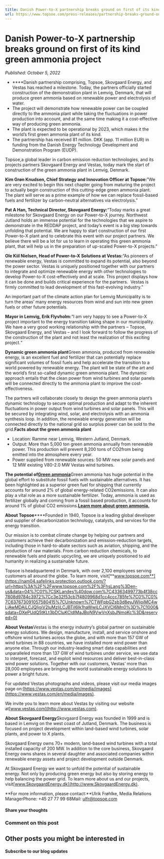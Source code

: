 ```yaml
---
title: Danish Power-to-X partnership breaks ground on first of its kind green ammonia project
url: https://www.topsoe.com/press-releases/partnership-breaks-ground-on-first-green-ammonia-project#main-content
---
```


# Danish Power-to-X partnership breaks ground on first of its kind green ammonia project

*Published: October 5, 2022*

- ****Danish partnership comprising, Topsoe, Skovgaard Energy, and Vestas has reached a milestone. Today, the partners officially started construction of the demonstration plant in Lemvig, Denmark, that will produce green ammonia based on renewable power and electrolysis of water.
- The project will demonstrate how renewable power can be coupled directly to the ammonia plant while taking the fluctuations in power production into account, and at the same time making it a cost-effective way of producing green ammonia.
- The plant is expected to be operational by 2023, which makes it the world’s first green ammonia plant of its kind.
- The partnership has received 81 million. DKK (app. 11 million EUR) in funding from the Danish Energy Technology Development and Demonstration Program (EUDP).

Topsoe,a global leader in carbon emission reduction technologies, and its projects partners Skovgaard Energy and Vestas, today mark the start of construction of the green ammonia plant in Lemvig, Denmark.

**Kim Grøn Knudsen, Chief Strategy and Innovation Officer at Topsoe:**”We are very excited to begin this next chapter going from maturing the project to actually begin construction of this cutting-edge green ammonia plant. The plant will serve as a prime example of how we can replace fossil-based fuels and fertilizer by carbon-neutral alternatives via electrolysis.”

**Pat A Han, Technical Director, Skovgaard Energy:**“Today marks a great milestone for Skovgaard Energy on our Power-to-X journey. Northwest Jutland holds an immense potential for the technologies that we aspire to demonstrate in the REDDAP project, and today’s event is a big step towards unfolding that potential. We are happy to start construction of our first Power-to-X plant and to celebrate this event with our project partners. We believe there will be a lot for us to learn in operating this green ammonia plant, that will help us in the preparation of up-scaled Power-to-X projects.”

**Ole Kiil Nielsen, Head of Power-to-X Solutions at Vestas:**“As pioneers of renewable energy, Vestas is committed to expand its potential, also beyond the power sector. Vestas is uniquely positioned together with our partners to integrate and optimize renewable energy with other technologies to develop Power-to-X cost-effectively and at scale. This project displays how it can be done and builds critical experience for the partners.  Vestas is firmly committed to lead development of this fast-evolving industry.”

An important part of the climate action plan for Lemvig Municipality is to turn the areas’ many energy resources from wind and sun into new green fuels or other future potentials.

**Mayor in Lemvig, Erik Flyvholm:**“I am very happy to see a Power-to-X project important to the energy transition taking shape in our municipality. We have a very good working relationship with the partners – Topsoe, Skovgaard Energy, and Vestas – and I look forward to follow the progress of the construction of the plant and not least the realization of this exciting project.“

**Dynamic green ammonia plant**Green ammonia, produced from renewable energy, is an excellent fuel and fertilizer that can potentially replace significant volumes of fossil fuels and help accelerate the transition to a world powered by renewable energy. The plant will be state of the art and the world’s first so-called dynamic green ammonia plant. The dynamic approach entails that the clean power from wind turbines and solar panels will be connected directly to the ammonia plant to improve the cost-effectiveness.

The partners will collaborate closely to design the green ammonia plant’s dynamic technology to secure optimal production and adapt to the inherent fluctuations in power output from wind turbines and solar panels. This will be secured by integrating wind, solar, and electrolysis with an ammonia synthesis loop. In addition, the renewable energy generation will be connected directly to the national grid so surplus power can be sold to the grid.**Facts about the green ammonia plant**

- Location: Ramme near Lemvig, Western Jutland, Denmark.
- Output: More than 5,000 ton green ammonia annually from renewable power. This production will prevent 8,200 tons of CO2from being emitted into the atmosphere every year.
- Power supplied from renewable sources: 50 MW new solar panels and 12 MW existing V80-2.0 MW Vestas wind turbines.

**The potential of**[**Green ammonia**](https://info.topsoe.com/green-ammonia?hsLang=en-us)Green ammonia has huge potential in the global effort to substitute fossil fuels with sustainable alternatives. It has been highlighted as a superior green fuel for shipping that currently accounts for around 2% of global energy-related CO2emissions. It can also play a vital role as a more sustainable fertilizer. Today, ammonia is used as fertilizer globally and coming from a fossil based production, it accounts for around 1% of global CO2 emissions.[**Learn more about green ammonia.**](https://info.topsoe.com/green-ammonia?hsCtaTracking=7de3bad9-012b-4947-83fc-e629d97a723d%7C3fdef2fa-f2e0-4544-ad36-b04389510e3b&hsLang=en-us)

**About Topsoe******Founded in 1940, Topsoe is a leading global developer and supplier of decarbonization technology, catalysts, and services for the energy transition.

Our mission is to combat climate change by helping our partners and customers achieve their decarbonization and emission-reduction targets, including those in hard-to-abate sectors such as aviation, shipping, and the production of raw materials. From carbon reduction chemicals, to renewable fuels and plastic upcycling, we are uniquely positioned to aid humanity in realizing a sustainable future.

Topsoe is headquartered in Denmark, with over 2,100 employees serving customers all around the globe. To learn more, visit[**www.topsoe.com**](https://nam04.safelinks.protection.outlook.com/?url=https%3A%2F%2Fwww.topsoe.com%2F%3FhsLang%3Den-us&data=04%7C01%7CSKLandes%40dow.com%7C43363499773b4f38cc7808d9784c3972%7Cc3e32f53cb7f4809968d1cc4ccc785fe%7C0%7C0%7C637673091057580415%7CUnknown%7CTWFpbGZsb3d8eyJWIjoiMC4wLjAwMDAiLCJQIjoiV2luMzIiLCJBTiI6Ik1haWwiLCJXVCI6Mn0%3D%7C1000&sdata=DXePUdQ5tKLt3bDCluKCIdIMaJBoN9VwVnXsbJNmoKc%3D&reserved=0)

**About Vestas**Vestas is the energy industry’s global partner on sustainable energy solutions. We design, manufacture, install, and service onshore and offshore wind turbines across the globe, and with more than 157 GW of wind turbines in 88 countries, we have installed more wind power than anyone else. Through our industry-leading smart data capabilities and unparalleled more than 137 GW of wind turbines under service, we use data to interpret, forecast, and exploit wind resources and deliver best-in-class wind power solutions. Together with our customers, Vestas’ more than 28,000 employees are bringing the world sustainable energy solutions to power a bright future.

For updated Vestas photographs and videos, please visit our media images page on:[https://www.vestas.com/en/media/images](https://www.vestas.com/en/media/images).

We invite you to learn more about Vestas by visiting our website at[www.vestas.com](http://www.vestas.com).

**About Skovgaard Energy**Skovgaard Energy was founded in 1999 and is based in Lemvig on the west coast of Jutland, Denmark. The business is focused on project development within land-based wind turbines, solar plants, and power to X plants.

Skovgaard Energy owns 70+ modern, land-based wind turbines with a total installed capacity of 200 MW. In addition to the core business, Skovgaard Energy owns shares in several daughter and associated companies within renewable energy assets and project development outside Denmark.

At Skovgaard Energy we want to unfold the potential of sustainable energy. Not only by producing green energy but also by storing energy to help balancing the power grid. To learn more about us and our projects, visit[www.SkovgaardEnergy.dk](http://www.SkovgaardEnergy.dk).

**For more information, please contact:**Ulrik Frøhlke, Media Relations ManagerPhone: +45 27 77 99 68Mail: ulfr@topsoe.com

#### Share your thoughts

### Comment on this post

## Other posts you might be interested in

#### Subscribe to our blog updates